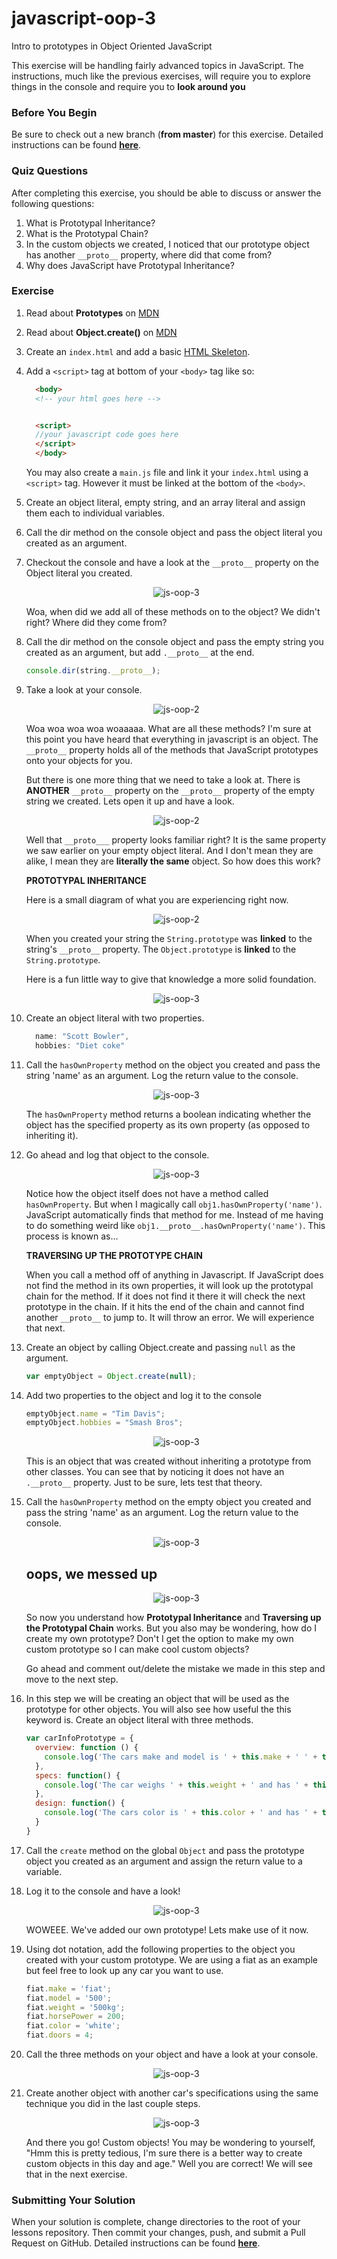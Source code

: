 # javascript-oop-3

Intro to prototypes in Object Oriented JavaScript

This exercise will be handling fairly advanced topics in JavaScript.  The instructions, much like the previous exercises, will require you to explore things in the console and require you to **look around you**

### Before You Begin

Be sure to check out a new branch (**from master**) for this exercise. Detailed instructions can be found [**here**](../../guides/before-each-exercise.md).

### Quiz Questions
After completing this exercise, you should be able to discuss or answer the following questions:

1. What is Prototypal Inheritance?
1. What is the Prototypal Chain?
1. In the custom objects we created, I noticed that our prototype object has another `__proto__` property, where did that come from?
1. Why does JavaScript have Prototypal Inheritance?

### Exercise


1. Read about **Prototypes** on [MDN](https://developer.mozilla.org/en-US/docs/Learn/JavaScript/Objects/Object_prototypes)
1. Read about **Object.create()** on [MDN](https://developer.mozilla.org/en-US/docs/Web/JavaScript/Reference/Global_Objects/Object/create)
1. Create an `index.html` and add a basic [HTML Skeleton](../html-skeleton/README.md).

1. Add a `<script>` tag at bottom of your `<body>` tag like so:

    ```html
      <body>
      <!-- your html goes here -->


      <script>
      //your javascript code goes here
      </script>
      </body>
    ```

    You may also create a `main.js` file and link it your `index.html` using a `<script>` tag.  However it must be linked at the bottom of the `<body>`.

1. Create an object literal, empty string, and an array literal and assign them each to individual variables.

1.  Call the dir method on the console object and pass the object literal you created as an argument.

1.  Checkout the console and have a look at the `__proto__` property on the Object literal you created.

    <p align="center">
      <img src="images/js-oop-3-1.JPG" alt="js-oop-3">
    </p>

    Woa, when did we add all of these methods on to the object?  We didn't right? Where did they come from?

1.  Call the dir method on the console object and pass the empty string you created as an argument, but add `.__proto__` at the end.

    ```javascript
    console.dir(string.__proto__);
    ```

1.  Take a look at your console.

    <p align="center">
      <img src="images/js-oop-3-2.JPG" alt="js-oop-2">
    </p>


    Woa woa woa woa woaaaaa.  What are all these methods?
    I'm sure at this point you have heard that everything in javascript is an object.  The `__proto__` property holds all of the methods that JavaScript prototypes onto your objects for you.

    But there is one more thing that we need to take a look at.  There is **ANOTHER** `__proto__` property on the `__proto__` property of the empty string we created.  Lets open it up and have a look.

    <p align="center">
      <img src="images/js-oop-3-3.JPG" alt="js-oop-2">
    </p>

    Well that `__proto___` property looks familiar right?  It is the same property we saw earlier on your empty object literal.  And I don't mean they are alike, I mean they are **literally the same** object. So how does this work?

    **PROTOTYPAL INHERITANCE**

    Here is a small diagram of what you are experiencing right now.

    <p align="center">
      <img src="images/inheritance-empty-string.png" alt="js-oop-2">
    </p>

    When you created your string the `String.prototype` was **linked** to the string's `__proto__` property.  The `Object.prototype` is **linked** to the `String.prototype`.

    Here is a fun little way to give that knowledge a more solid foundation.

    <p align="center">
      <img src="images/js-oop-3-4.gif" alt="js-oop-3">
    </p>

1. Create an object literal with two properties.

    ```javascript
      name: "Scott Bowler",
      hobbies: "Diet coke"
    ```

1. Call the `hasOwnProperty` method on the object you created and pass the string 'name' as an argument. Log the return value to the console.

    <p align="center">
      <img src="images/js-oop-3-5.JPG" alt="js-oop-3">
    </p>

    The `hasOwnProperty` method returns a boolean indicating whether the object has the specified property as its own property (as opposed to inheriting it).

1.  Go ahead and log that object to the console.

    <p align="center">
      <img src="images/js-oop-3-6.JPG" alt="js-oop-3">
    </p>

    Notice how the object itself does not have a method called `hasOwnProperty`.  But when I magically call `obj1.hasOwnProperty('name')`.  JavaScript automatically finds that method for me.  Instead of me having to do something weird like `obj1.__proto__.hasOwnProperty('name')`.  This process is known as...

    **TRAVERSING UP THE PROTOTYPE CHAIN**

    When you call a method off of anything in Javascript.  If JavaScript does not find the method in its own properties, it will look up the prototypal chain for the method.  If it does not find it there it will check the next prototype in the chain.  If it hits the end of the chain and cannot find another `__proto__` to jump to.  It will throw an error.  We will experience that next.

1.  Create an object by calling Object.create and passing `null` as the argument.

    ```javascript
    var emptyObject = Object.create(null);
    ```

1.  Add two properties to the object and log it to the console

    ```javascript
    emptyObject.name = "Tim Davis";
    emptyObject.hobbies = "Smash Bros";
    ```

    <p align="center">
      <img src="images/js-oop-3-7.JPG" alt="js-oop-3">
    </p>

    This is an object that was created without inheriting a prototype from other classes.  You can see that by noticing it does not have an `.__proto__` property.  Just to be sure, lets test that theory.

1.  Call the `hasOwnProperty` method on the empty object you created and pass the string 'name' as an argument. Log the return value to the console.

    <p align="center">
      <img src="images/js-oop-3-8.JPG" alt="js-oop-3">
    </p>

    **oops, we messed up**
    -
    <p align="center">
      <img src="images/i-messed-up.jpg" alt="js-oop-3">
    </p>

    So now you understand how **Prototypal Inheritance** and **Traversing up the Prototypal Chain** works.  But you also may be wondering,  how do I create my own prototype?  Don't I get the option to make my own custom prototype so I can make cool custom objects?

    Go ahead and comment out/delete the mistake we made in this step and move to the next step.

1.  In this step we will be creating an object that will be used as the prototype for other objects.  You will also see how useful the this keyword is. Create an object literal with three methods.

    ```javascript
    var carInfoPrototype = {
      overview: function () {
        console.log('The cars make and model is ' + this.make + ' ' + this.model)
      },
      specs: function() {
        console.log('The car weighs ' + this.weight + ' and has ' + this.horsePower + ' horsepower')
      },
      design: function() {
        console.log('The cars color is ' + this.color + ' and has ' + this.doors + ' doors.')
      }
    }
    ```

1.  Call the `create` method on the global `Object` and pass the prototype object you created as an argument and assign the return value to a variable.

1.  Log it to the console and have a look!

    <p align="center">
      <img src="images/js-oop-3-9.JPG" alt="js-oop-3">
    </p>

    WOWEEE.  We've added our own prototype!  Lets make use of it now.

1.  Using dot notation, add the following properties to the object you created with your custom prototype.  We are using a fiat as an example but feel free to look up any car you want to use.

    ```javascript
    fiat.make = 'fiat';
    fiat.model = '500';
    fiat.weight = '500kg';
    fiat.horsePower = 200;
    fiat.color = 'white';
    fiat.doors = 4;
    ```

1.  Call the three methods on your object and have a look at your console.

    <p align="center">
      <img src="images/js-oop-3-10.JPG" alt="js-oop-3">
    </p>

1.  Create another object with another car's specifications using the same technique you did in the last couple steps.

    <p align="center">
      <img src="images/js-oop-3-11.JPG" alt="js-oop-3">
    </p>

    And there you go! Custom objects!  You may be wondering to yourself,  "Hmm this is pretty tedious, I'm sure there is a better way to create custom objects in this day and age."  Well you are correct!  We will see that in the next exercise.


### Submitting Your Solution

When your solution is complete, change directories to the root of your lessons repository. Then commit your changes, push, and submit a Pull Request on GitHub. Detailed instructions can be found [**here**](../../guides/after-each-exercise.md).
